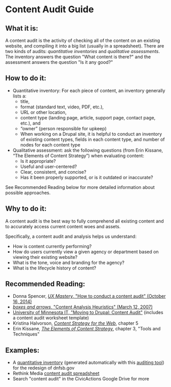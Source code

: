 # Content Audit Guide

## What it is:

A content audit is the activity of checking all of the content on an existing website, and compiling it into a big list (usually in a spreadsheet). There are two kinds of audits: *quantitative inventories* and *qualitative assessments*. The inventory answers the question "What content is there?" and the assessment answers the question "Is it any good?"

## How to do it:
* Quantitative inventory: For each piece of content, an inventory generally lists a:
  * title,
  * format (standard text, video, PDF, etc.),
  * URL or other location,
  * content type (landing page, article, support page, contact page, etc.), and
  * “owner” (person responsible for upkeep)
  * When working on a Drupal site, it is helpful to conduct an inventory of existing content types, fields in each content type, and number of nodes for each content type
* Qualitative assessment: ask the following questions (from Erin Kissane, “The Elements of Content Strategy”) when evaluating content:
  * Is it appropriate?
  * Useful and user-centered?
  * Clear, consistent, and concise?
  * Has it been properly supported, or is it outdated or inaccurate?

See Recommended Reading below for more detailed information about possible approaches.

## Why to do it:

A content audit is the best way to fully comprehend all existing content and to accurately access current content woes and assets.

Specifically, a content audit and analysis helps us understand:
* How is content currently performing?
* How do users currently view a given agency or department based on viewing their existing website?
* What is the tone, voice and branding for the agency?
* What is the lifecycle history of content?

## Recommended Reading:
* Donna Spencer, [_UX Mastery_, "How to conduct a content audit" (October 16, 2014)](https://uxmastery.com/how-to-conduct-a-content-audit/)
* [_boxes and arrows_, "Content Analysis Heuristics" (March 12, 2007)](http://boxesandarrows.com/content-analysis-heuristics/)
* [University of Minnesota IT, "Moving to Drupal: Content Audit"](https://it.umn.edu/drupal-enterprise-moving-drupal-content) (includes a content audit worksheet template)
* Kristina Halvorson, [_Content Strategy for the Web_](https://www.contentstrategy.com/content-strategy-for-the-web), chapter 5
* Erin Kissane, [_The Elements of Content Strategy_](https://abookapart.com/products/the-elements-of-content-strategy), chapter 3, "Tools and Techniques"

## Examples:
* A [quantitative inventory](https://drive.google.com/file/d/0BycOAkkCLHdWczJMTFBmV0x1ZzQ/view) (generated automatically with this [auditing tool](https://github.com/fmizzell/auditing)) for the redesign of dnfsb.gov
* Rethink Media [content audit spreadsheet](https://docs.google.com/spreadsheets/d/1Eb5cZ9r7rhXvTEuaL3ybWhVoI8DpM6aX7GPV85Edyus/edit#gid=0)
* Search  "content audit" in the CivicActions Google Drive for more
